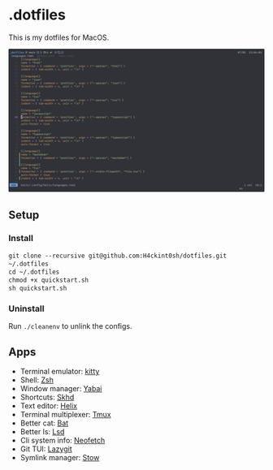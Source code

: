 # .dotfiles

This is my dotfiles for MacOS.

![Alacritty](screenshots/Screenshot.png)

## Setup

### Install
```
git clone --recursive git@github.com:H4ckint0sh/dotfiles.git ~/.dotfiles
cd ~/.dotfiles
chmod +x quickstart.sh
sh quickstart.sh
```
### Uninstall
Run `./cleanenv` to unlink the configs.

## Apps

- Terminal emulator: [kitty](https://sw.kovidgoyal.net/kitty)
- Shell: [Zsh](https://www.zsh.org)
- Window manager: [Yabai](https://github.com/koekeishiya/yabai)
- Shortcuts: [Skhd](https://github.com/koekeishiya/skhd)
- Text editor: [Helix](https://helix-editor.com)
- Terminal multiplexer: [Tmux](https://github.com/tmux/tmux)
- Better cat: [Bat](https://github.com/sharkdp/bat)
- Better ls: [Lsd](https://github.com/Peltoche/lsd)
- Cli system info: [Neofetch](https://github.com/dylanaraps/neofetch)
- Git TUI: [Lazygit](https://github.com/jesseduffield/lazygit)
- Symlink manager: [Stow](https://www.gnu.org/software/stow/)

